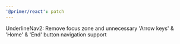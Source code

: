 ```yaml
---
'@primer/react': patch
---
```


UnderlineNav2: Remove focus zone and unnecessary 'Arrow keys' & 'Home' & 'End' button navigation support
